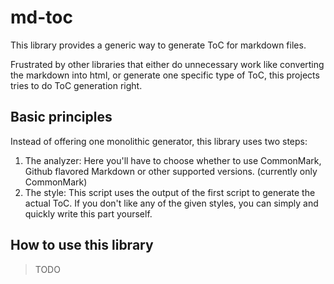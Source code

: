 # md-toc

This library provides a generic way to generate ToC for markdown files.

Frustrated by other libraries that either do unnecessary work like converting
the markdown into html, or generate one specific type of ToC, this projects
tries to do ToC generation right.

## Basic principles

Instead of offering one monolithic generator, this library uses two steps:

1. The analyzer: Here you'll have to choose whether to use CommonMark, Github
  flavored Markdown or other supported versions. (currently only CommonMark)
2. The style: This script uses the output of the first script to generate
  the actual ToC.
  If you don't like any of the given styles, you can simply and quickly write
  this part yourself.

## How to use this library

> TODO
